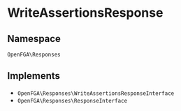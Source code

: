 # WriteAssertionsResponse


## Namespace
`OpenFGA\Responses`

## Implements
* `OpenFGA\Responses\WriteAssertionsResponseInterface`
* `OpenFGA\Responses\ResponseInterface`

